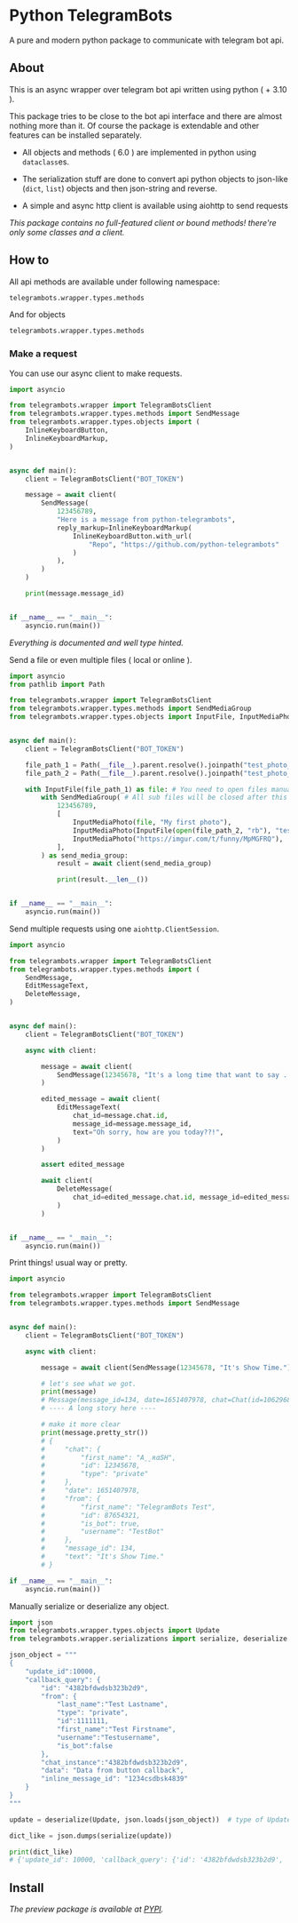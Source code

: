 # Python TelegramBots

A pure and modern python package to communicate with telegram bot api.

## About

This is an async wrapper over telegram bot api written using python ( + 3.10 ).

This package tries to be close to the bot api interface and there are almost
nothing more than it. Of course the package is extendable and other features
can be installed separately.

- All objects and methods ( 6.0 ) are implemented in python using `dataclass`es.

- The serialization stuff are done to convert api python objects to json-like (`dict`, `list`) objects and then json-string and reverse.

- A simple and async http client is available using aiohttp to send requests

_This package contains no full-featured client or bound methods! there're only some classes and a client._

## How to

All api methods are available under following namespace:

```py
telegrambots.wrapper.types.methods
```

And for objects

```py
telegrambots.wrapper.types.methods
```

### Make a request

You can use our async client to make requests.

```py
import asyncio

from telegrambots.wrapper import TelegramBotsClient
from telegrambots.wrapper.types.methods import SendMessage
from telegrambots.wrapper.types.objects import (
    InlineKeyboardButton,
    InlineKeyboardMarkup,
)


async def main():
    client = TelegramBotsClient("BOT_TOKEN")

    message = await client(
        SendMessage(
            123456789,
            "Here is a message from python-telegrambots",
            reply_markup=InlineKeyboardMarkup(
                InlineKeyboardButton.with_url(
                    "Repo", "https://github.com/python-telegrambots"
                )
            ),
        )
    )

    print(message.message_id)


if __name__ == "__main__":
    asyncio.run(main())

```

_Everything is documented and well type hinted._

Send a file or even multiple files ( local or online ).

```py
import asyncio
from pathlib import Path

from telegrambots.wrapper import TelegramBotsClient
from telegrambots.wrapper.types.methods import SendMediaGroup
from telegrambots.wrapper.types.objects import InputFile, InputMediaPhoto


async def main():
    client = TelegramBotsClient("BOT_TOKEN")

    file_path_1 = Path(__file__).parent.resolve().joinpath("test_photo_1.jpg")
    file_path_2 = Path(__file__).parent.resolve().joinpath("test_photo_2.jpg")

    with InputFile(file_path_1) as file: # You need to open files manually if you're using Path.
        with SendMediaGroup( # All sub files will be closed after this
            123456789,
            [
                InputMediaPhoto(file, "My first photo"),
                InputMediaPhoto(InputFile(open(file_path_2, "rb"), "test_photo_2.jpg")), # Directly open and use file.
                InputMediaPhoto("https://imgur.com/t/funny/MpMGFRQ"),
            ],
        ) as send_media_group:
            result = await client(send_media_group)

            print(result.__len__())


if __name__ == "__main__":
    asyncio.run(main())
```

Send multiple requests using one `aiohttp.ClientSession`.

``` py
import asyncio

from telegrambots.wrapper import TelegramBotsClient
from telegrambots.wrapper.types.methods import (
    SendMessage,
    EditMessageText,
    DeleteMessage,
)


async def main():
    client = TelegramBotsClient("BOT_TOKEN")

    async with client:

        message = await client(
            SendMessage(12345678, "It's a long time that want to say ... I love you.")
        )

        edited_message = await client(
            EditMessageText(
                chat_id=message.chat.id,
                message_id=message.message_id,
                text="Oh sorry, how are you today??!",
            )
        )

        assert edited_message

        await client(
            DeleteMessage(
                chat_id=edited_message.chat.id, message_id=edited_message.message_id
            )
        )


if __name__ == "__main__":
    asyncio.run(main())

```

Print things! usual way or pretty.

```py
import asyncio

from telegrambots.wrapper import TelegramBotsClient
from telegrambots.wrapper.types.methods import SendMessage


async def main():
    client = TelegramBotsClient("BOT_TOKEN")

    async with client:

        message = await client(SendMessage(12345678, "It's Show Time."))

        # let's see what we got.
        print(message)
        # Message(message_id=134, date=1651407978, chat=Chat(id=106296897, ...
        # ---- A long story here ----

        # make it more clear
        print(message.pretty_str())
        # {
        #     "chat": {
        #         "first_name": "A̤̮ʀαՏH",
        #         "id": 12345678,
        #         "type": "private"
        #     },
        #     "date": 1651407978,
        #     "from": {
        #         "first_name": "TelegramBots Test",
        #         "id": 87654321,
        #         "is_bot": true,
        #         "username": "TestBot"
        #     },
        #     "message_id": 134,
        #     "text": "It's Show Time."
        # }

if __name__ == "__main__":
    asyncio.run(main())
```

Manually serialize or deserialize any object.

```py
import json
from telegrambots.wrapper.types.objects import Update
from telegrambots.wrapper.serializations import serialize, deserialize

json_object = """
{
    "update_id":10000,
    "callback_query": {
        "id": "4382bfdwdsb323b2d9",
        "from": {
            "last_name":"Test Lastname",
            "type": "private",
            "id":1111111,
            "first_name":"Test Firstname",
            "username":"Testusername",
            "is_bot":false
        },
        "chat_instance":"4382bfdwdsb323b2d9",
        "data": "Data from button callback",
        "inline_message_id": "1234csdbsk4839"
    }
}
"""

update = deserialize(Update, json.loads(json_object))  # type of Update

dict_like = json.dumps(serialize(update))

print(dict_like)
# {'update_id': 10000, 'callback_query': {'id': '4382bfdwdsb323b2d9', 'from': {'id': 1111111, 'is_bot': False, 'first_name': 'Test Firstname', 'last_name': 'Test Lastname', 'username': 'Testusername'}, 'chat_instance': '4382bfdwdsb323b2d9', 'inline_message_id': '1234csdbsk4839', 'data': 'Data from button callback'}}

```

## Install

_The preview package is available at [PYPI](https://pypi.org/project/telegrambots)._
